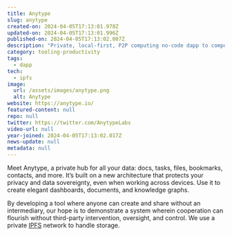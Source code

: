```yaml
---
title: Anytype
slug: anytype
created-on: 2024-04-05T17:13:01.978Z
updated-on: 2024-04-05T17:13:01.996Z
published-on: 2024-04-05T17:13:02.007Z
description: "Private, local-first, P2P computing no-code dapp to compose beautifully. Available on Mac, Windows, Linux, iOS & Android."
category: tooling-productivity
tags:
  - dapp
tech:
  - ipfs
image:
  url: /assets/images/anytype.png
  alt: Anytype
website: https://anytype.io/
featured-content: null
repo: null
twitter: https://twitter.com/AnytypeLabs
video-url: null
year-joined: 2024-04-05T17:13:02.017Z
news-update: null
metadata: null
---
```


Meet Anytype, a private hub for all your data: docs, tasks, files, bookmarks, contacts, and more. It’s built on a new architecture that protects your privacy and data sovereignty, even when working across devices. Use it to create elegant dashboards, documents, and knowledge graphs.

By developing a tool where anyone can create and share without an intermediary, our hope is to demonstrate a system wherein cooperation can flourish without third-party intervention, oversight, and control. We use a private [IPFS](https://docs.ipfs.tech/concepts/what-is-ipfs/) network to handle storage.
